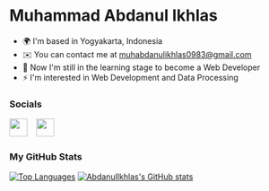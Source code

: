 Muhammad Abdanul Ikhlas
===============================================================================================================================================

* 🌍  I'm based in Yogyakarta, Indonesia
* ✉️  You can contact me at [muhabdanulikhlas0983@gmail.com](mailto:muhabdanulikhlas0983@gmail.com)
* 🧠  Now I'm still in the learning stage to become a Web Developer
* ⚡  I'm interested in Web Development and Data Processing

 
### Socials

<p align="left"> <a href="https://www.github.com/AbdanulIkhlas" target="_blank" rel="noreferrer"><img src="https://raw.githubusercontent.com/danielcranney/readme-generator/main/public/icons/socials/github.svg" width="32" height="32" /></a> <span>&nbsp;&nbsp;</span> <a href="http://www.instagram.com/abdanulikhlas_" target="_blank" rel="noreferrer"><img src="https://raw.githubusercontent.com/danielcranney/readme-generator/main/public/icons/socials/instagram.svg" width="32" height="32" /></a></p>

### My GitHub Stats

<a href="https://github.com/AbdanulIkhlas" align="left"><img src="https://github-readme-stats.vercel.app/api/top-langs/?username=AbdanulIkhlas&langs_count=10&title_color=84cc16&text_color=ffffff&icon_color=84cc16&bg_color=171717&hide_border=true&locale=en&custom_title=Top%20%Languages" alt="Top Languages" /></a>
<a href="http://www.github.com/AbdanulIkhlas"><img src="https://github-readme-stats.vercel.app/api?username=AbdanulIkhlas&show_icons=true&hide=&count_private=true&title_color=84cc16&text_color=ffffff&icon_color=84cc16&bg_color=171717&hide_border=true&show_icons=true" alt="AbdanulIkhlas's GitHub stats" /></a> 
